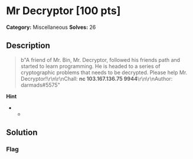 # Mr Decryptor [100 pts]

**Category:** Miscellaneous
**Solves:** 26

## Description
>b"A friend of Mr. Bin, Mr. Decryptor, followed his friends path and started to learn programming. He is headed to a series of cryptographic problems that needs to be decrypted. Please help Mr. Decryptor!\r\n\r\nChall: **nc 103.167.136.75 9944**\r\n\r\nAuthor: darmads#5575"

**Hint**
* -

## Solution

### Flag

